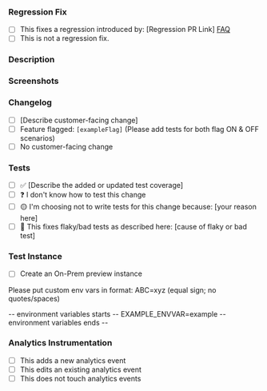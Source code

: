 <!-- Please start your PR title with one of [regression-fix] / [fix] / [migration] / [feat] / [refactor] / [build] / [docs] / [chore] -->

### Regression Fix <!-- required -->

<!--
If this is a regression fix, please:
1. Add a test that would have caught the regression (if applicable)
2. Check the following box, and add a link to the PR that introduced the regression

This allows us to make sure that the regression fix will get cherry-picked into the stable release.
-->

- [ ] This fixes a regression introduced by: [Regression PR Link] [FAQ](https://retoolconfluence.atlassian.net/wiki/spaces/EPD/pages/91586631/Fixing+Regressions+at+Retool)
- [ ] This is not a regression fix.

### Description <!-- required -->

### Screenshots <!-- required for visual changes -->

### Changelog <!-- required -->

<!--Choose one by changing [ ] to [x] -->

- [ ] [Describe customer-facing change] <!-- start with Added, Fixed, Improved, etc. -->
- [ ] Feature flagged: `[exampleFlag]` (Please add tests for both flag ON & OFF scenarios) <!-- write a changelog update in the tear down PR for small features; work with your PM on large features -->
- [ ] No customer-facing change

<!--
Questions: Ping in #changelog
Changelog: https://updates.retool.com/en
-->

### Tests <!-- required -->

<!--We are focusing on stability and quality right now at Retool, please fill this out and confirm test coverage-->

<!--Choose by changing [ ] to [x] -->

- [ ] ✅ [Describe the added or updated test coverage] <!-- e.g. Storybook, unit, integration, Cypress, screenshot. -->
- [ ] ❓ I don't know how to test this change <!-- Ping #eng-help for any help on writing tests! -->
- [ ] 🟡 I'm choosing not to write tests for this change because: [your reason here] <!-- This should be the exception (e.g. copy changes) -->
- [ ] 🔧 This fixes flaky/bad tests as described here: [cause of flaky or bad test] <!-- If the PR fixes tests, you can also put in a linear ticket with the cause -->

<!--
Frontend testing guide: https://retoolconfluence.atlassian.net/wiki/spaces/EPD/pages/246677950/Retool+Frontend+Testing+Guide
-->

### Test Instance

<!-- Start test instance -->

<!-- Choose by changing [ ] to [x] -->

- [ ] Create an On-Prem preview instance <!-- Run garden command to spin up a teset instance -->

<!-- Put environment variables below -->

Please put custom env vars in format: ABC=xyz (equal sign; no quotes/spaces)

-- environment variables starts --
EXAMPLE_ENVVAR=example
-- environment variables ends --

### Analytics Instrumentation

<!--
If this PR contains any new analytics events or updates to existing events, please:
1. Confirm you are following best practices from the instrumentation guide: https://retoolconfluence.atlassian.net/wiki/spaces/DATA/pages/80774026/How+to+instrument+Retool+adding+events+and+user+properties
2.  Request a review from the data team (use the Reviewers option on PR and select data team).
-->

<!--Choose one by changing [ ] to [x] -->

- [ ] This adds a new analytics event
- [ ] This edits an existing analytics event
- [ ] This does not touch analytics events
